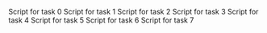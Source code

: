 Script for task 0
Script for task 1
Script for task 2
Script for task 3
Script for task 4
Script for task 5
Script for task 6
Script for task 7

